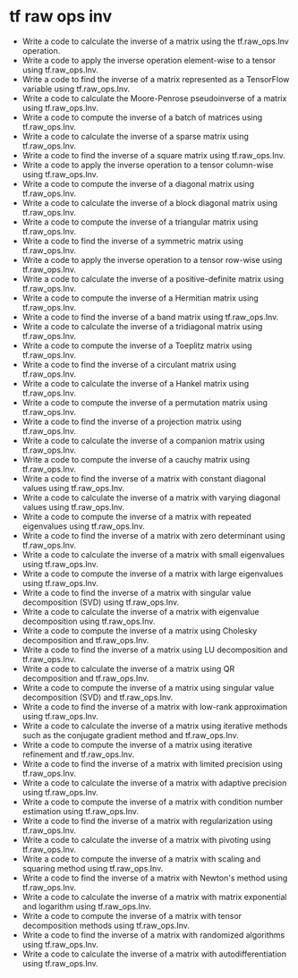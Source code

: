 # tf raw ops inv

- Write a code to calculate the inverse of a matrix using the tf.raw_ops.Inv operation.
- Write a code to apply the inverse operation element-wise to a tensor using tf.raw_ops.Inv.
- Write a code to find the inverse of a matrix represented as a TensorFlow variable using tf.raw_ops.Inv.
- Write a code to calculate the Moore-Penrose pseudoinverse of a matrix using tf.raw_ops.Inv.
- Write a code to compute the inverse of a batch of matrices using tf.raw_ops.Inv.
- Write a code to calculate the inverse of a sparse matrix using tf.raw_ops.Inv.
- Write a code to find the inverse of a square matrix using tf.raw_ops.Inv.
- Write a code to apply the inverse operation to a tensor column-wise using tf.raw_ops.Inv.
- Write a code to compute the inverse of a diagonal matrix using tf.raw_ops.Inv.
- Write a code to calculate the inverse of a block diagonal matrix using tf.raw_ops.Inv.
- Write a code to compute the inverse of a triangular matrix using tf.raw_ops.Inv.
- Write a code to find the inverse of a symmetric matrix using tf.raw_ops.Inv.
- Write a code to apply the inverse operation to a tensor row-wise using tf.raw_ops.Inv.
- Write a code to calculate the inverse of a positive-definite matrix using tf.raw_ops.Inv.
- Write a code to compute the inverse of a Hermitian matrix using tf.raw_ops.Inv.
- Write a code to find the inverse of a band matrix using tf.raw_ops.Inv.
- Write a code to calculate the inverse of a tridiagonal matrix using tf.raw_ops.Inv.
- Write a code to compute the inverse of a Toeplitz matrix using tf.raw_ops.Inv.
- Write a code to find the inverse of a circulant matrix using tf.raw_ops.Inv.
- Write a code to calculate the inverse of a Hankel matrix using tf.raw_ops.Inv.
- Write a code to compute the inverse of a permutation matrix using tf.raw_ops.Inv.
- Write a code to find the inverse of a projection matrix using tf.raw_ops.Inv.
- Write a code to calculate the inverse of a companion matrix using tf.raw_ops.Inv.
- Write a code to compute the inverse of a cauchy matrix using tf.raw_ops.Inv.
- Write a code to find the inverse of a matrix with constant diagonal values using tf.raw_ops.Inv.
- Write a code to calculate the inverse of a matrix with varying diagonal values using tf.raw_ops.Inv.
- Write a code to compute the inverse of a matrix with repeated eigenvalues using tf.raw_ops.Inv.
- Write a code to find the inverse of a matrix with zero determinant using tf.raw_ops.Inv.
- Write a code to calculate the inverse of a matrix with small eigenvalues using tf.raw_ops.Inv.
- Write a code to compute the inverse of a matrix with large eigenvalues using tf.raw_ops.Inv.
- Write a code to find the inverse of a matrix with singular value decomposition (SVD) using tf.raw_ops.Inv.
- Write a code to calculate the inverse of a matrix with eigenvalue decomposition using tf.raw_ops.Inv.
- Write a code to compute the inverse of a matrix using Cholesky decomposition and tf.raw_ops.Inv.
- Write a code to find the inverse of a matrix using LU decomposition and tf.raw_ops.Inv.
- Write a code to calculate the inverse of a matrix using QR decomposition and tf.raw_ops.Inv.
- Write a code to compute the inverse of a matrix using singular value decomposition (SVD) and tf.raw_ops.Inv.
- Write a code to find the inverse of a matrix with low-rank approximation using tf.raw_ops.Inv.
- Write a code to calculate the inverse of a matrix using iterative methods such as the conjugate gradient method and tf.raw_ops.Inv.
- Write a code to compute the inverse of a matrix using iterative refinement and tf.raw_ops.Inv.
- Write a code to find the inverse of a matrix with limited precision using tf.raw_ops.Inv.
- Write a code to calculate the inverse of a matrix with adaptive precision using tf.raw_ops.Inv.
- Write a code to compute the inverse of a matrix with condition number estimation using tf.raw_ops.Inv.
- Write a code to find the inverse of a matrix with regularization using tf.raw_ops.Inv.
- Write a code to calculate the inverse of a matrix with pivoting using tf.raw_ops.Inv.
- Write a code to compute the inverse of a matrix with scaling and squaring method using tf.raw_ops.Inv.
- Write a code to find the inverse of a matrix with Newton's method using tf.raw_ops.Inv.
- Write a code to calculate the inverse of a matrix with matrix exponential and logarithm using tf.raw_ops.Inv.
- Write a code to compute the inverse of a matrix with tensor decomposition methods using tf.raw_ops.Inv.
- Write a code to find the inverse of a matrix with randomized algorithms using tf.raw_ops.Inv.
- Write a code to calculate the inverse of a matrix with autodifferentiation using tf.raw_ops.Inv.